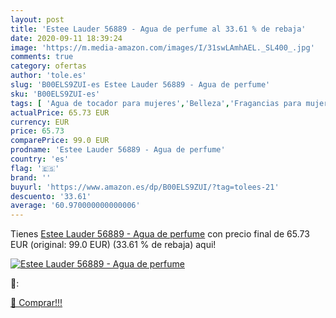 ```yaml
---
layout: post
title: 'Estee Lauder 56889 - Agua de perfume al 33.61 % de rebaja'
date: 2020-09-11 18:39:24
image: 'https://m.media-amazon.com/images/I/31swLAmhAEL._SL400_.jpg'
comments: true
category: ofertas
author: 'tole.es'
slug: 'B00ELS9ZUI-es Estee Lauder 56889 - Agua de perfume'
sku: 'B00ELS9ZUI-es'
tags: [ 'Agua de tocador para mujeres','Belleza','Fragancias para mujeres','Instrumentos de percusión para niños','Instrumentos musicales para niños','Juguetes','Juguetes y juegos','Perfumes y fragancias','Productos para el cuidado de la piel','Sets y juegos para el cuidado de la piel','agua','de','perfume', ]
actualPrice: 65.73 EUR
currency: EUR
price: 65.73
comparePrice: 99.0 EUR
prodname: 'Estee Lauder 56889 - Agua de perfume'
country: 'es'
flag: '🇪🇸'
brand: ''
buyurl: 'https://www.amazon.es/dp/B00ELS9ZUI/?tag=tolees-21'
descuento: '33.61'
average: '60.970000000000006'
---
```


Tienes [Estee Lauder 56889 - Agua de perfume](https://www.amazon.es/dp/B00ELS9ZUI/?tag=tolees-21) con precio final de  65.73 EUR (original: 99.0 EUR) (33.61 %  de rebaja) aqui!

[![Estee Lauder 56889 - Agua de perfume](https://m.media-amazon.com/images/I/31swLAmhAEL._SL400_.jpg)](https://www.amazon.es/dp/B00ELS9ZUI/?tag=tolees-21)

🔎:


[🛒 Comprar!!!](https://www.amazon.es/dp/B00ELS9ZUI/?tag=tolees-21)
